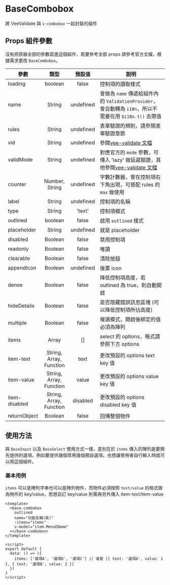 # BaseCombobox

將 VeeValidate 與 `v-combobox` 一起封裝的組件

## Props 組件參數

沒有把原廠全部的參數寫進這個組件，若要參考全部 props 請參考官方文檔，根據需求更改 `BaseCombobox`。

| 參數          |          類型           |  預設值   | 說明                                                                                                    |
| ------------- | :---------------------: | :-------: | ------------------------------------------------------------------------------------------------------- |
| loading       |         boolean         |   false   | 控制項的讀取樣式                                                                                        |
| name          |         String          | undefined | 會做為 `name` 傳遞給組件內的 `ValidationProvider`，會自動轉為 `i18n`，所以不需要在用 `$i18n.t()` 去帶值 |
| rules         |         String          | undefined | 表單驗證的規則，請參閱表單驗證章節                                                                      |
| vid           |         String          | undefined | 參閱[vee-validate 文檔](https://reurl.cc/oLpQOl)                                                        |
| validMode     |         String          | undefined | 對應官方的 `mode` 參數，可傳入 'lazy' 做延遲驗證，其他參閱[vee-validate 文檔](https://reurl.cc/5lVMmV)  |
| counter       |     Number, String      | undefined | 字數計數器，會在控制項右下角出現，可搭配 rules 的 `max` 做使用                                          |
| label         |         String          | undefined | 控制項的名稱                                                                                            |
| type          |         String          |  'text'   | 控制項模式                                                                                              |
| outlined      |         boolean         |   false   | 啟用 `outlined` 樣式                                                                                    |
| placeholder   |         String          | undefined | 就是 placeholder                                                                                        |
| disabled      |         Boolean         |   false   | 禁用控制項                                                                                              |
| readonly      |         Boolean         |   false   | 唯讀                                                                                                    |
| clearable     |         Boolean         |   false   | 清除按鈕                                                                                                |
| appendIcon    |         Boolean         | undefined | 後置 icon                                                                                               |
| dense         |         Boolean         |   false   | 降低控制項高度，若 outlined 為 true，則自動開啟                                                         |
| hideDetails   |         Boolean         |   false   | 是否隱藏錯誤訊息區塊 (可以降低控制項所佔高度)                                                           |
| multiple      |         Boolean         |   false   | 複選模式，開啟後綁定的值必須為陣列                                                                      |
| items         |          Array          |    []     | select 的 options，格式請參照下方 options                                                               |
| item-text     | String, Array, Function |   text    | 更改預設的 options text key 值                                                                          |
| item-value    | String, Array, Function |   value   | 更改預設的 options value key 值                                                                         |
| item-disabled | String, Array, Function | disabled  | 更改預設的 options disabled key 值                                                                      |
| returnObject  |         Boolean         |   false   | 回傳整個物件                                                                                            |

## 使用方法

與 `BaseInput` 以及 `BaseSelect` 使用方式一樣，差別在於 `items` 傳入的陣列是要預先提供的選項，例如要提供幾個常用幾個預設選項，也想讓使用者自行輸入時就可以用這個組件。

### 基本用例

`items` 可以是陣列字串也可以是陣列物件，而物件必須按照 `text/value` 的格式做為物件的 key/value，若想自訂 key/value 則需再另外傳入 item-text/item-value

```vue
<template>
  <base-combobox
    outlined
    name="功能名稱(英)"
    :items="items"
    v-model="item.MenuEName"
  ></base-combobox>
</template>

<script>
export default {
  data: () => ({
    items: ['選項A', '選項B', '選項C'] // 或是 [{ text: '選項A', value: 1 }, { text: '選項B', value: 2 }]
  })
}
</script>
```
